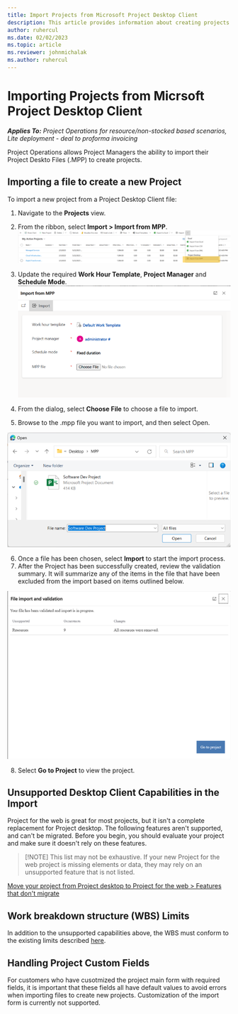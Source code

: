 ```yaml
---
title: Import Projects from Microsoft Project Desktop Client
description: This article provides information about creating projects by importing Project Desktop Files
author: ruhercul
ms.date: 02/02/2023
ms.topic: article
ms.reviewer: johnmichalak
ms.author: ruhercul
---
```


# Importing Projects from Micrsoft Project Desktop Client

_**Applies To:** Project Operations for resource/non-stocked based scenarios, Lite deployment - deal to proforma invoicing_


Project Operations allows Project Managers the ability to import their Project Deskto Files (.MPP) to create projects.  

## Importing a file to create a new Project
To import a new project from a Project Desktop Client file:
1. Navigate to the **Projects** view.


2. From the ribbon, select **Import > Import from MPP**.
![Screenshot example of import MPP dialog](media/importribbonaction.png)

3. Update the required **Work Hour Template**, **Project Manager** and **Schedule Mode**.
![Screenshot example of import MPP dialog](media/importdialog.png)
4. From the dialog, select **Choose File** to choose a file to import.
5. Browse to the .mpp file you want to import, and then select Open.

![Screenshot example of import MPP dialog](media/filebrowser.png)

6. Once a file has been chosen, select **Import** to start the import process.
7. After the Project has been successfully created, review the validation summary.  It will summarize any of the items in the file that have been excluded from the import based on items outlined below.

![Screenshot example of import MPP dialog](media/importsummary.png)

8. Select **Go to Project** to view the project.

## Unsupported Desktop Client Capabilities in the Import
Project for the web is great for most projects, but it isn't a complete replacement for Project desktop. The following features aren't supported, and can't be migrated. Before you begin, you should evaluate your project and make sure it doesn't rely on these features.

> [!NOTE] This list may not be exhaustive. If your new Project for the web project is missing elements or data, they may rely on an unsupported feature that is not listed.

[Move your project from Project desktop to Project for the web > Features that don't migrate](https://support.microsoft.com/en-us/office/move-your-project-from-project-desktop-to-project-for-the-web-143ab391-002e-451a-aedb-3b6fa1f6ab8b#:~:text=1%20Download%20the%20required%20PowerShell%20commands.%202%20Find,Your%20instance%20ID%20with%20the%20ID%20you%20looked)


## Work breakdown structure (WBS) Limits
In addition to the unsupported capabilities above, the WBS must conform to the existing limits described [here](https://learn.microsoft.com/en-us/dynamics365/project-operations/project-management/create-wbs#project-limitations).

## Handling Project Custom Fields
For customers who have cusotmized the project main form with required fields, it is important that these fields all have default values to avoid errors when importing files to create new projects.  Customization of the import form is currently not supported.
